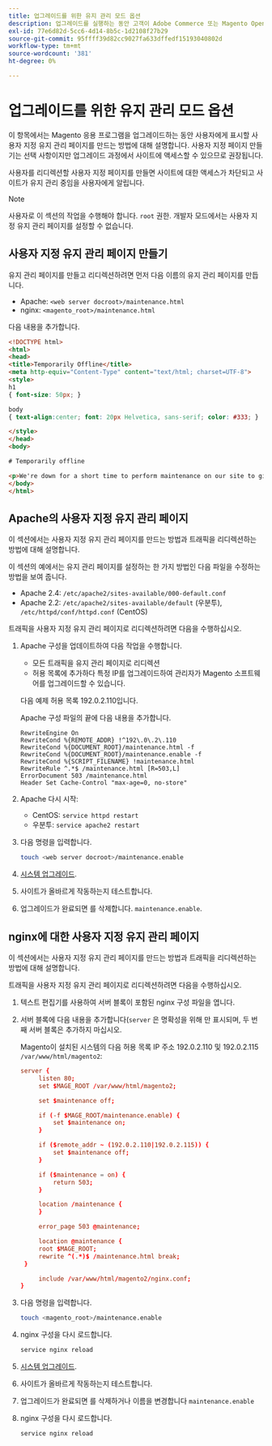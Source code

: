 ```yaml
---
title: 업그레이드를 위한 유지 관리 모드 옵션
description: 업그레이드를 실행하는 동안 고객이 Adobe Commerce 또는 Magento Open Source 상점 전면에서 볼 수 있는 사용자 지정 유지 관리 모드 페이지를 만듭니다.
exl-id: 77e6d82d-5cc6-4d14-8b5c-1d2108f27b29
source-git-commit: 95ffff39d82cc9027fa633dffedf15193040802d
workflow-type: tm+mt
source-wordcount: '381'
ht-degree: 0%

---
```


# 업그레이드를 위한 유지 관리 모드 옵션

이 항목에서는 Magento 응용 프로그램을 업그레이드하는 동안 사용자에게 표시할 사용자 지정 유지 관리 페이지를 만드는 방법에 대해 설명합니다. 사용자 지정 페이지 만들기는 선택 사항이지만 업그레이드 과정에서 사이트에 액세스할 수 있으므로 권장됩니다.

사용자를 리디렉션할 사용자 지정 페이지를 만들면 사이트에 대한 액세스가 차단되고 사이트가 유지 관리 중임을 사용자에게 알립니다.

>[!NOTE]
>
>사용자로 이 섹션의 작업을 수행해야 합니다. `root` 권한. 개발자 모드에서는 사용자 지정 유지 관리 페이지를 설정할 수 없습니다.

## 사용자 지정 유지 관리 페이지 만들기

유지 관리 페이지를 만들고 리디렉션하려면 먼저 다음 이름의 유지 관리 페이지를 만듭니다.

- Apache: `<web server docroot>/maintenance.html`
- nginx: `<magento_root>/maintenance.html`

다음 내용을 추가합니다.

```html
<!DOCTYPE html>
<html>
<head>
<title>Temporarily Offline</title>
<meta http-equiv="Content-Type" content="text/html; charset=UTF-8">
<style>
h1
{ font-size: 50px; }

body
{ text-align:center; font: 20px Helvetica, sans-serif; color: #333; }

</style>
</head>
<body>

# Temporarily offline

<p>We're down for a short time to perform maintenance on our site to give you the best possible experience. Check back soon!</p>
</body>
</html>
```

## Apache의 사용자 지정 유지 관리 페이지

이 섹션에서는 사용자 지정 유지 관리 페이지를 만드는 방법과 트래픽을 리디렉션하는 방법에 대해 설명합니다.

이 섹션의 예에서는 유지 관리 페이지를 설정하는 한 가지 방법인 다음 파일을 수정하는 방법을 보여 줍니다.

- Apache 2.4: `/etc/apache2/sites-available/000-default.conf`
- Apache 2.2: `/etc/apache2/sites-available/default` (우분투), `/etc/httpd/conf/httpd.conf` (CentOS)

트래픽을 사용자 지정 유지 관리 페이지로 리디렉션하려면 다음을 수행하십시오.

1. Apache 구성을 업데이트하여 다음 작업을 수행합니다.

   - 모든 트래픽을 유지 관리 페이지로 리디렉션
   - 허용 목록에 추가하다 특정 IP를 업그레이드하여 관리자가 Magento 소프트웨어를 업그레이드할 수 있습니다.

   다음 예제 허용 목록 192.0.2.110입니다.

   Apache 구성 파일의 끝에 다음 내용을 추가합니다.

   ```terminal
   RewriteEngine On
   RewriteCond %{REMOTE_ADDR} !^192\.0\.2\.110
   RewriteCond %{DOCUMENT_ROOT}/maintenance.html -f
   RewriteCond %{DOCUMENT_ROOT}/maintenance.enable -f
   RewriteCond %{SCRIPT_FILENAME} !maintenance.html
   RewriteRule ^.*$ /maintenance.html [R=503,L]
   ErrorDocument 503 /maintenance.html
   Header Set Cache-Control "max-age=0, no-store"
   ```

1. Apache 다시 시작:

   - CentOS: `service httpd restart`
   - 우분투: `service apache2 restart`

1. 다음 명령을 입력합니다.

   ```bash
   touch <web server docroot>/maintenance.enable
   ```

1. [시스템 업그레이드](../implementation/perform-upgrade.md).
1. 사이트가 올바르게 작동하는지 테스트합니다.
1. 업그레이드가 완료되면 를 삭제합니다. `maintenance.enable`.

## nginx에 대한 사용자 지정 유지 관리 페이지

이 섹션에서는 사용자 지정 유지 관리 페이지를 만드는 방법과 트래픽을 리디렉션하는 방법에 대해 설명합니다.

트래픽을 사용자 지정 유지 관리 페이지로 리디렉션하려면 다음을 수행하십시오.

1. 텍스트 편집기를 사용하여 서버 블록이 포함된 nginx 구성 파일을 엽니다.
1. 서버 블록에 다음 내용을 추가합니다(`server` 은 명확성을 위해 만 표시되며, 두 번째 서버 블록은 추가하지 마십시오.

   Magento이 설치된 시스템의 다음 허용 목록 IP 주소 192.0.2.110 및 192.0.2.115 `/var/www/html/magento2`:

   ```conf
   server {
        listen 80;
        set $MAGE_ROOT /var/www/html/magento2;
   
        set $maintenance off;
   
        if (-f $MAGE_ROOT/maintenance.enable) {
            set $maintenance on;
        }
   
        if ($remote_addr ~ (192.0.2.110|192.0.2.115)) {
            set $maintenance off;
        }
   
        if ($maintenance = on) {
            return 503;
        }
   
        location /maintenance {
        }
   
        error_page 503 @maintenance;
   
        location @maintenance {
        root $MAGE_ROOT;
        rewrite ^(.*)$ /maintenance.html break;
    }
   
        include /var/www/html/magento2/nginx.conf;
   }
   ```

1. 다음 명령을 입력합니다.

   ```bash
   touch <magento_root>/maintenance.enable
   ```

1. nginx 구성을 다시 로드합니다.

   ```bash
   service nginx reload
   ```

1. [시스템 업그레이드](../implementation/perform-upgrade.md).
1. 사이트가 올바르게 작동하는지 테스트합니다.
1. 업그레이드가 완료되면 를 삭제하거나 이름을 변경합니다 `maintenance.enable`
1. nginx 구성을 다시 로드합니다.

   ```bash
   service nginx reload
   ```
